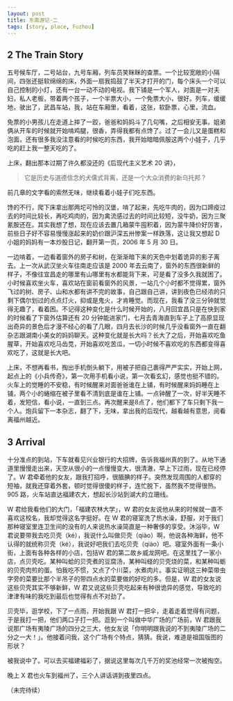 ```yaml
---
layout: post
title: 东南游记·二
tags: [story, place, Fuzhou]
---
```


## 2 The Train Story

五号候车厅，二号站台，九号车厢，列车员笑眯眯的查票。一个比较宽敞的小隔间，四张还挺软绵绵的床，外面一扇我捣鼓了半天才打开的门，每个床头一个可以自己控制的小灯，还有一台一动不动的电视。我下铺是一个军人，对面是一对夫妇，私人老板，带着两个孩子，一个半票大小，一个免票大小，很好。列车，缓缓地，驶出了，武昌车站，我，站在车厢里，看着，这张，软卧票，心里，流血。

免票的小男孩儿在走道上摔了一跤，爸爸和妈妈斗了几句嘴，之后相安无事。姐弟俩从开车的时候就开始啃鸡腿，很香，弄得我都有点馋了。过了一会儿又是蛋糕和泡面，还有很多我没注意看的时候吃的东西，我开始暗暗佩服这两个小娃子，几乎吃的赶上我一整天吃的了。

上床，翻出那本过期了许久都没还的《后现代主义艺术 20 讲》，

> 它是历史与道德信念的犬儒式背离，还是一个大众消费的新乌托邦？

前几章的文字看的索然无味，继续看着小娃子们吃东西。

馋的不行，爬下床拿出那两坨可怜的汉堡，啃了起来，先吃牛肉的，因为口蹄疫过去的时间比较长，再吃鸡肉的，因为禽流感过去的时间比较短，没牛奶，因为三聚氰胺还在。其实我想了想，现在应该去置几箱蒙牛囤积着，因为蒙牛降价好厉害，前些日子好不容易慢慢涨起来的奶价跟沪深五卅惨案一样跌落，这让我又想起 D 小姐的妈妈有一本炒股日记，翻开第一页，2006 年 5 月 30 日。

一边啃着，一边看着窗外的房子和树，在渐渐暗下来的天色中划着诡异的影子离去。上一次从武汉坐火车往南走应该是 2000 年去云南了，窗外的东西很新鲜的样子，不像往宜昌走的哪里有山哪里有水都能背下来，可是看了没多久我就困了。小时候喜欢坐火车，喜欢站在窗前看窗外的风景，一站几个小时都不觉得累，窗外飞过的树、房子、山和水都有讲不完的故事，自己跟自己讲，讲到夜色已经浓的只剩下偶尔划过的点点灯火，抑或是鬼火，才肯睡觉。而现在，我看了没三分钟就觉得无趣了，看着困。不记得这种变化是什么时候开始的，八月回宜昌只是在快到家的时候看了下窗外估算还有 20 分钟能进家门，七月去青海直到车子上了高原显现出奇异的景色后才漫不经心的看了几眼，四月去长沙的时候几乎没看窗外一直在翻杂志跟湖南小美女的妈妈聊天。这种变化就是长大吗？长大了之后，开始喜欢吃鱼腥草，开始喜欢吃马齿苋，开始喜欢吃苦瓜，一切小时候不喜欢吃的东西都变得喜欢吃了，这就是长大吧。

上床，不想再看书，掏出手机倒头躺下，用被子把自己裹得严严实实，开始上网，起点上的《小兵传奇》，第一次用手机看小说，第一次看玄幻，感觉也挺不错的。火车上的觉睡的不安稳，有时候醒来对面爸爸谁在上铺，有时候醒来妈妈睡在上铺，两个小的蜷缩在被子里看不清到底是谁在上铺。一点钟醒了一次，好半天睡不着，发短信，看小说，一直到三点。再次醒来是8点了，他们都下了车只剩下我一个人。炮兵留下一本杂志，翻了下，无味，拿出我的后现代，越看越有意思，阅看离福州越近。

## 3 Arrival

十分准点的到站，下车就看见兴业银行的大招牌，告诉我福州真的到了。从地下通道里慢慢走出来，天空从很小的一点慢慢变大，很清澈，早上下过雨，现在已经停了。W 君牵着他的女友，跟我打招呼，很腼腆的样子。突然发现周围的人都穿的短袖，就我还穿着外套，顿时觉得很傻的样子，连忙脱下，虽然我不觉得很热。905 路，火车站直达福建农大，想起长沙站到湖大的立珊线。

W 君给我看他们的大门，「福建农林大学」，W 君的女友说他从来的时候就一直不喜欢这校名，我却觉得这名字挺好。在 W 君的寝室洗了热水澡，舒服，对于我们那种寝室里连卫生间的没有的人来说热水澡简直是一种奢侈的享受。沐浴毕，W 君说要带我去吃贝壳（ké），我说什么叫做贝壳（qiào）啊，他说各种海鲜，他不认得的就统称贝壳（ké），我说好吧我们去吃贝壳（qiào）吧。寝室外面有一条小街，上面有各种各样的小店，包括W 君的第二故乡威龙网吧。在这里找了一家小店，点贝壳吃。某种叫蛤的贝壳煮的豆腐汤，某种叫蛏的贝壳烧的菜，和某种叫蛎的贝壳肉煎的蛋。怕我吃不惯，又点了个川菜，水煮肉片。事实证明这三种菜带虫字旁的菜要比那个半吊子的带四点水的菜要做的好吃的多。但是，W 君的女友说这些贝壳其实不够新鲜，W 君又说这些贝壳吃起来有种很诡异的感觉，导致吃的津津有味的我吃到最后也觉得有点不对劲了。

贝壳毕，逛学校，下了一点雨，开始我跟 W 君打一把伞，走着走着觉得有问题，于是我打一把，他们两口子打一把。逛到一个叫做中华广场的广场前，W 君跟我说那广场有夷陵广场的四分之三大，他女友说「你明明跟我说的不到夷陵广场的二分之一大！」。他接着问我，这个广场有个特点，猜猜。我说，难道是祖国版图的形状？

被我说中了。可以去买福建福彩了，据说这里每次几千万的奖池经常一次被掏空。

晚上 X 君也火车到福州了，三个人讲话讲到夜里四点。

（未完待续）